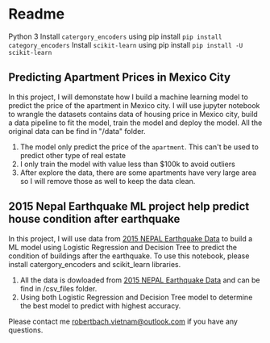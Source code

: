 # Readme

Python 3
Install `catergory_encoders` using pip install `pip install category_encoders`
Install `scikit-learn` using pip install `pip install -U scikit-learn`

## Predicting Apartment Prices in Mexico City

In this project, I will demonstate how I build a machine learning model to predict the price of the apartment in Mexico city.
I will use jupyter notebook to wrangle the datasets contains data of housing price in Mexico city, build a data pipeline to fit the model, train the model and deploy the model.
All the original data can be find in "/data" folder.

1. The model only predict the price of the `apartment`. This can't be used to predict other type of real estate
2. I only train the model with value less than $100k to avoid outliers
3. After explore the data, there are some apartments have very large area so I will remove those as well to keep the data clean.

## 2015 Nepal Earthquake ML project help predict house condition after earthquake

In this project, I will use data from [2015 NEPAL Earthquake Data](https://eq2015.npc.gov.np/) to build a ML model using Logistic Regression and Decision Tree to predict the condition of buildings after the earthquake.
To use this notebook, please install catergory_encoders and scikit_learn libraries.

1. All the data is dowloaded from [2015 NEPAL Earthquake Data](https://eq2015.npc.gov.np/) and can be find in /csv_files folder.
2. Using both Logistic Regression and Decision Tree model to determine the best model to predict with highest accuracy.

Please contact me <robertbach.vietnam@outlook.com> if you have any questions.
